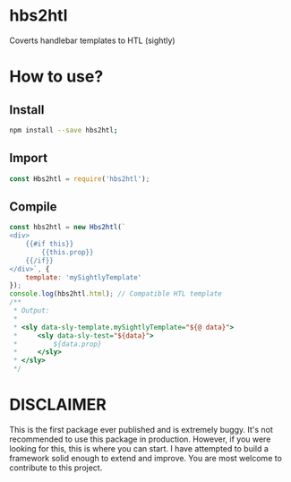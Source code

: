 # hbs2htl
Coverts handlebar templates to HTL (sightly)

# How to use?

## Install

```sh
npm install --save hbs2htl;
```

## Import

```js
const Hbs2htl = require('hbs2htl');
```

## Compile

```js
const hbs2htl = new Hbs2htl(`
<div>
    {{#if this}}
        {{this.prop}}
    {{/if}}
</div>`, { 
    template: 'mySightlyTemplate'
});
console.log(hbs2htl.html); // Compatible HTL template
/**
 * Output:
 * 
 * <sly data-sly-template.mySightlyTemplate="${@ data}">
 *     <sly data-sly-test="${data}">
 *         ${data.prop}
 *     </sly>
 * </sly>
 */
```

# DISCLAIMER

This is the first package ever published and is extremely buggy. It's not recommended to use this package in production. However, if you were looking for this, this is where you can start. I have attempted to build a framework solid enough to extend and improve. You are most welcome to contribute to this project.